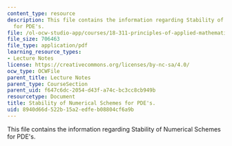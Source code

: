 ```yaml
---
content_type: resource
description: This file contains the information regarding Stability of Numerical Schemes
  for PDE's.
file: /ol-ocw-studio-app/courses/18-311-principles-of-applied-mathematics-spring-2014/8940d66d522b15a2edfeb08804cf6a9b_MIT18_311S14_NumSchemeStab.pdf
file_size: 706463
file_type: application/pdf
learning_resource_types:
- Lecture Notes
license: https://creativecommons.org/licenses/by-nc-sa/4.0/
ocw_type: OCWFile
parent_title: Lecture Notes
parent_type: CourseSection
parent_uid: f647c6dc-2054-d43f-a74c-bc3cc8cb949b
resourcetype: Document
title: Stability of Numerical Schemes for PDE's.
uid: 8940d66d-522b-15a2-edfe-b08804cf6a9b
---
```

This file contains the information regarding Stability of Numerical Schemes for PDE's.